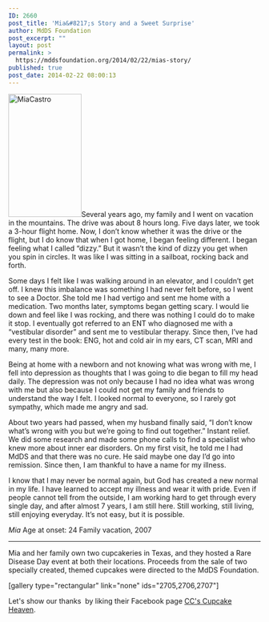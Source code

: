 ```yaml
---
ID: 2660
post_title: 'Mia&#8217;s Story and a Sweet Surprise'
author: MdDS Foundation
post_excerpt: ""
layout: post
permalink: >
  https://mddsfoundation.org/2014/02/22/mias-story/
published: true
post_date: 2014-02-22 08:00:13
---
```

<img class=" wp-image-2661 alignright" src="http://mddsfoundation.files.wordpress.com/2014/02/miacastro.jpeg" alt="MiaCastro" width="146" height="246" />Several years ago, my family and I went on vacation in the mountains. The drive was about 8 hours long. Five days later, we took a 3-hour flight home. Now, I don’t know whether it was the drive or the flight, but I do know that when I got home, I began feeling different. I began feeling what I called “dizzy.” But it wasn’t the kind of dizzy you get when you spin in circles. It was like I was sitting in a sailboat, rocking back and forth.

Some days I felt like I was walking around in an elevator, and I couldn’t get off. I knew this imbalance was something I had never felt before, so I went to see a Doctor. She told me I had vertigo and sent me home with a medication. Two months later, symptoms began getting scary. I would lie down and feel like I was rocking, and there was nothing I could do to make it stop. I eventually got referred to an ENT who diagnosed me with a “vestibular disorder” and sent me to vestibular therapy. Since then, I’ve had every test in the book: ENG, hot and cold air in my ears, CT scan, MRI and many, many more.

Being at home with a newborn and not knowing what was wrong with me, I fell into depression as thoughts that I was going to die began to fill my head daily. The depression was not only because I had no idea what was wrong with me but also because I could not get my family and friends to understand the way I felt. I looked normal to everyone, so I rarely got sympathy, which made me angry and sad.

About two years had passed, when my husband finally said, “I don’t know what’s wrong with you but we’re going to find out together.” Instant relief. We did some research and made some phone calls to find a specialist who knew more about inner ear disorders. On my first visit, he told me I had MdDS and that there was no cure. He said maybe one day I’d go into remission. Since then, I am thankful to have a name for my illness.

I know that I may never be normal again, but God has created a new normal in my life. I have learned to accept my illness and wear it with pride. Even if people cannot tell from the outside, I am working hard to get through every single day, and after almost 7 years, I am still here. Still working, still living, still enjoying everyday. It’s not easy, but it is possible.

<em>Mia</em>
Age at onset: 24
Family vacation, 2007

<hr />

Mia and her family own two cupcakeries in Texas, and they hosted a Rare Disease Day event at both their locations. Proceeds from the sale of two specially created, themed cupcakes were directed to the MdDS Foundation.

[gallery type="rectangular" link="none" ids="2705,2706,2707"]

Let's show our thanks  by liking their Facebook page <a title="CCs Cupcake Heaven on Facebook" href="https://www.facebook.com/CCsCupcakeHeaven.Fort.Worth.TX.CustomWeddingCakes" target="_blank" rel="noopener">CC's Cupcake Heaven</a>.